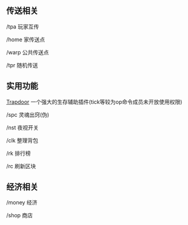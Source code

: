## 传送相关

/tpa 玩家互传

/home 家传送点

/warp 公共传送点

/tpr 随机传送

## 实用功能

[Trapdoor](https://bedrock-dev.github.io/tr/)  一个强大的生存辅助插件(tick等较为op命令成员未开放使用权限)

/spc 灵魂出窍(伪)

/nst 夜视开关

/clk 整理背包

/rk 排行榜

/rc 刷新区块

## 经济相关

/money 经济

/shop 商店
